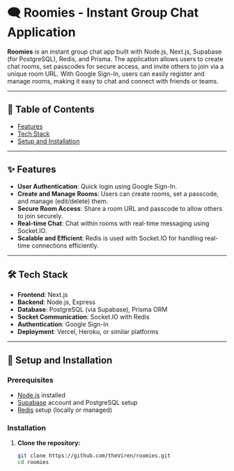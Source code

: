 # 🗨️ Roomies - Instant Group Chat Application

**Roomies** is an instant group chat app built with Node.js, Next.js, Supabase (for PostgreSQL), Redis, and Prisma. The application allows users to create chat rooms, set passcodes for secure access, and invite others to join via a unique room URL. With Google Sign-In, users can easily register and manage rooms, making it easy to chat and connect with friends or teams.

---

## 📜 Table of Contents
- [Features](#-features)
- [Tech Stack](#-tech-stack)
- [Setup and Installation](#-setup-and-installation)
---

## ✨ Features
- **User Authentication**: Quick login using Google Sign-In.
- **Create and Manage Rooms**: Users can create rooms, set a passcode, and manage (edit/delete) them.
- **Secure Room Access**: Share a room URL and passcode to allow others to join securely.
- **Real-time Chat**: Chat within rooms with real-time messaging using Socket.IO.
- **Scalable and Efficient**: Redis is used with Socket.IO for handling real-time connections efficiently.

---

## 🛠 Tech Stack
- **Frontend**: Next.js
- **Backend**: Node.js, Express
- **Database**: PostgreSQL (via Supabase), Prisma ORM
- **Socket Communication**: Socket.IO with Redis
- **Authentication**: Google Sign-In
- **Deployment**: Vercel, Heroku, or similar platforms

---

## 🚀 Setup and Installation

### Prerequisites
- [Node.js](https://nodejs.org/) installed
- [Supabase](https://supabase.io/) account and PostgreSQL setup
- [Redis](https://redis.io/) setup (locally or managed)

### Installation
1. **Clone the repository:**
   ```bash
   git clone https://github.com/theViren/roomies.git
   cd roomies
